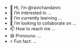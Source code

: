 - 👋 Hi, I’m @ravichandanrc
- 👀 I’m interested in ...
- 🌱 I’m currently learning ...
- 💞️ I’m looking to collaborate on ...
- 📫 How to reach me ...
- 😄 Pronouns: ...
- ⚡ Fun fact: ...

<!---
ravichandanrc/ravichandanrc is a ✨ special ✨ repository because its `README.md` (this file) appears on your GitHub profile.
You can click the Preview link to take a look at your changes.
--->
